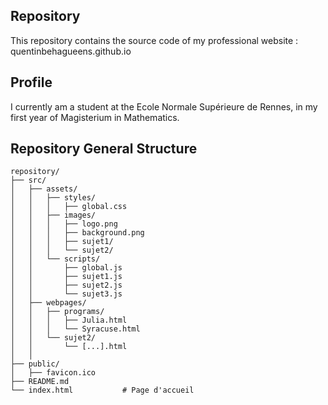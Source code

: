 ## Repository
This repository contains the source code of my professional website : quentinbehagueens.github.io

## Profile
I currently am a student at the Ecole Normale Supérieure de Rennes, in my first year of Magisterium in Mathematics.

## Repository General Structure
```
repository/
├── src/
│   ├── assets/
│   │   ├── styles/
│   │   │   ├── global.css       
│   │   ├── images/
│   │   │   ├── logo.png
│   │   │   ├── background.png
│   │   │   ├── sujet1/         
│   │   │   └── sujet2/          
│   │   └── scripts/
│   │       ├── global.js      
│   │       ├── sujet1.js        
│   │       ├── sujet2.js        
│   │       └── sujet3.js        
│   ├── webpages/
│   │   ├── programs/
│   │   │   ├── Julia.html
│   │   │   └── Syracuse.html
│   │   └── sujet2/
│   │       └── [...].html
│   │   
├── public/
│   ├── favicon.ico
├── README.md
└── index.html           # Page d'accueil
```
